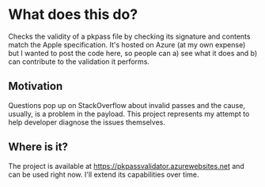 # What does this do?
Checks the validity of a pkpass file by checking its signature and contents match the Apple specification. It's hosted on Azure (at my own expense) but I wanted to post the code here, so people can a) see what it does and b) can contribute to the validation it performs.

## Motivation
Questions pop up on StackOverflow about invalid passes and the cause, usually, is a problem in the payload. This project represents my attempt to help developer diagnose the issues themselves. 

## Where is it?
The project is available at https://pkpassvalidator.azurewebsites.net and can be used right now. I'll extend its capabilities over time.
